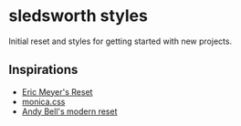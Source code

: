 # sledsworth styles

Initial reset and styles for getting started with new projects.

## Inspirations

- [Eric Meyer's Reset](https://meyerweb.com/eric/tools/css/reset/)
- [monica.css](https://meowni.ca/posts/monica-dot-css/)
- [Andy Bell's modern reset](https://hankchizljaw.com/wrote/a-modern-css-reset/)